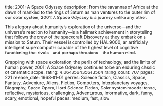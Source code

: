 title: 2001: A Space Odyssey
description: From the savannas of Africa at the dawn of mankind to the rings of Saturn as man ventures to the outer rim of our solar system, 2001: A Space Odyssey is a journey unlike any other.

This allegory about humanity’s exploration of the universe—and the universe’s reaction to humanity—is a hallmark achievement in storytelling that follows the crew of the spacecraft Discovery as they embark on a mission to Saturn. Their vessel is controlled by HAL 9000, an artificially intelligent supercomputer capable of the highest level of cognitive functioning that rivals—and perhaps threatens—the human mind.

Grappling with space exploration, the perils of technology, and the limits of human power, 2001: A Space Odyssey continues to be an enduring classic of cinematic scope.
rating: 4.064356435643564
rating_count: 707
pages: 221
release_date: 1968-01-01
genres: Science fiction, Classics, Space, Fantasy, Adventure, Aliens, Fiction, Computers, Interplanetary voyages, Biography, Space Opera, Hard Science Fiction, Solar system
moods: tense, reflective, mysterious, challenging, Adventurous, informative, dark, funny, scary, emotional, hopeful
paces: medium, fast, slow